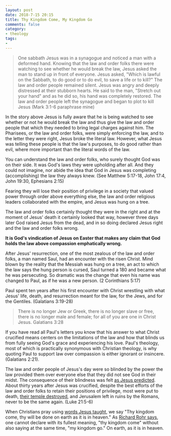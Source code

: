 ```yaml
---
layout: post
date: 2018-7-15 20:15
title: Thy Kingdom Come, My Kingdom Go
comments: false
category:
- theology
tags:
- 
---
```

> One sabbath Jesus was in a synagogue and noticed a man with a deformed hand. Knowing that the law and order folks there were watching to see whether he would break the law, Jesus asked the man to stand up in front of everyone.
> Jesus asked, "Which is lawful on the Sabbath, to do good or to do evil, to save a life or to kill?" The law and order people remained silent.
> Jesus was angry and deeply distressed at their stubborn hearts. He said to the man, "Stretch out your hand" and as he did so, his hand was completely restored. The law and order people left the synagogue and began to plot to kill Jesus
> (Mark 3:1-6 paraphrase mine)

In the story above Jesus is fully aware that he is being watched to see whether or not he would break the law and thus give the law and order people that which they needed to bring legal charges against him. The Pharisees, or the law and order folks, were simply enforcing the law, and to the letter they were right, Jesus broke the literal law. However, what Jesus was telling these people is that the law's purposes, to do good rather than evil, where more important than the literal words of the law. 

You can understand the law and order folks, who surely thought God was on their side. It was God's laws they were upholding after all. And they could not imagine, nor abide the idea that God in Jesus was completing (accomplishing) the law they always knew.  (See Matthew 5:17-18, John 17:4, John 19:30, Ephesians 2:15)

Fearing they will lose their position of privilege in a society that valued power through order above everything else, the law and order religious leaders collaborated with the empire, and Jesus was hung on a tree. 

The law and order folks certainly thought they were in the right and at the moment of Jesus' death it certainly looked that way, however three days later God raised Jesus from the dead, and in so doing declared Jesus right and the law and order folks wrong. 

**It is God's vindication of Jesus on Easter that makes any claim that God holds the law above compassion emphatically wrong.**

After Jesus' resurrection, one of the most zealous of the law and order folks, a man named Saul, had an encounter with the risen Christ.  Mind blown by the reality that the Messiah was hung on a tree, an act to which the law says the hung person is cursed, Saul turned a 180 and became what he was persecuting. So dramatic was the change that even his name was changed to Paul, as if he was a new person. (2 Corinthians 5:17)

Paul spent ten years after his first encounter with Christ wrestling with what Jesus' life, death, and resurrection meant for the law, for the Jews, and for the Gentiles. (Galatians 3:19-28)

> There is no longer Jew or Greek, there is no longer slave or free, there is no longer male and female; for all of you are one in Christ Jesus. Galatians 3:28

If you have read all Paul's letters you know that his answer to what Christ crucified means centers on the limitations of the law and how that blinds us from fully seeing God's grace and experiencing his love. Paul's theology, most of which is practically synonymous with Christian theology, is why quoting Paul to support law over compassion is either ignorant or insincere. (Galatians 2:21).

The law and order people of Jesus's day were so blinded by the power the law provided them over everyone else that they did not see God in their midst. The consequence of their blindness was felt [as Jesus predicted](https://www.biblegateway.com/passage/?search=Luke+21%3A5-6&version=NRSV). About thirty years after Jesus was crucified, despite the best efforts of the law and order folks to retain their positions of privilege, most were put to death, [their temple destroyed](https://en.m.wikipedia.org/wiki/Siege_of_Jerusalem_(70_CE)), and Jerusalem left in ruins by the Romans, never to be the same again. (Luke 21:5-6)

When Christians pray using [words Jesus taught](https://www.biblegateway.com/passage/?search=Matthew+6%3A9-13&version=NRSV), we say "Thy kingdom come, thy will be done on earth as it is in heaven."  As [Richard Rohr says](http://myemail.constantcontact.com/Richard-Rohr-s-Meditation---Thy-Kingdom-Come--Means-My-Kingdom-Go.html?soid=1103098668616&aid=tm-pMyIev-k), one cannot declare with its fullest meaning, "thy kingdom come" without also saying at the same time, "my kingdom go." On earth, as it is in heaven.
